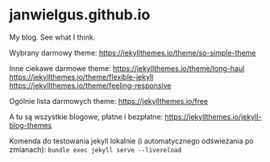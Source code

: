 # janwielgus.github.io
My blog. See what I think.

Wybrany darmowy theme:
https://jekyllthemes.io/theme/so-simple-theme

Inne ciekawe darmowe theme:
https://jekyllthemes.io/theme/long-haul
https://jekyllthemes.io/theme/flexible-jekyll
https://jekyllthemes.io/theme/feeling-responsive

Ogólnie lista darmowych theme:
https://jekyllthemes.io/free

A tu są wszystkie blogowe, płatne i bezpłatne:
https://jekyllthemes.io/jekyll-blog-themes

Komenda do testowania jekyll lokalnie (i automatycznego odświeżania po zmianach):
`bundle exec jekyll serve --livereload`

